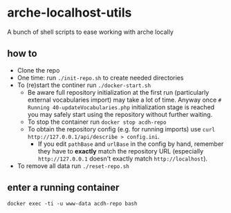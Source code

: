 # arche-localhost-utils

A bunch of shell scripts to ease working with arche locally

## how to

* Clone the repo
* One time: run `./init-repo.sh` to create needed directories 
* To (re)start the continer run `./docker-start.sh`
    * Be aware full repository initialization at the first run (particularly external vocabularies import) may take a lot of time. Anyway once `# Running 40-updateVocabularies.php` initialization stage is reached you may safely start using the repository without further waiting.
    * To stop the container run `docker stop acdh-repo`
    * To obtain the repository config (e.g. for running imports) use `curl http://127.0.0.1/api/describe > config.ini`.  
        * If you edit `pathBase` and `urlBase` in the config by hand, remember they have to **exactly** match the repository URL (especially `http://127.0.0.1` doesn't exactly match `http://localhost`).
* To remove all data run `./reset-repo.sh`


## enter a running container

`docker exec -ti -u www-data acdh-repo bash`
